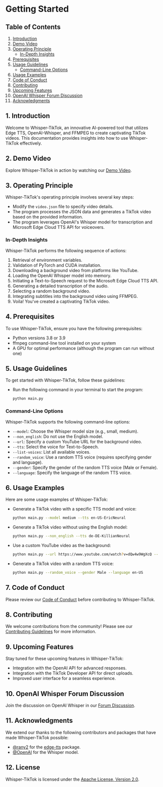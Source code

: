# Getting Started

## Table of Contents

1. [Introduction](#introduction)
2. [Demo Video](#demo-video)
3. [Operating Principle](#operating-principle)
    - [In-Depth Insights](#in-depth-insights)
4. [Prerequisites](#prerequisites)
5. [Usage Guidelines](#usage-guidelines)
    - [Command-Line Options](#command-line-options)
6. [Usage Examples](#usage-examples)
7. [Code of Conduct](#code-of-conduct)
8. [Contributing](#contributing)
9. [Upcoming Features](#upcoming-features)
10. [OpenAI Whisper Forum Discussion](#openai-whisper-forum-discussion)
11. [Acknowledgments](#acknowledgments)

## 1. Introduction <a name="introduction"></a>

Welcome to Whisper-TikTok, an innovative AI-powered tool that utilizes Edge TTS, OpenAI-Whisper, and FFMPEG to create captivating TikTok videos. This documentation provides insights into how to use Whisper-TikTok effectively.

## 2. Demo Video <a name="demo-video"></a>

Explore Whisper-TikTok in action by watching our [Demo Video](https://github.com/MatteoFasulo/Whisper-TikTok/assets/74818541/68e25504-c305-4144-bd39-c9acc218c3a4).

## 3. Operating Principle <a name="operating-principle"></a>

Whisper-TikTok's operating principle involves several key steps:

- Modify the `video.json` file to specify video details.
- The program processes the JSON data and generates a TikTok video based on the provided information.
- The program leverages OpenAI's Whisper model for transcription and Microsoft Edge Cloud TTS API for voiceovers.

### In-Depth Insights <a name="in-depth-insights"></a>

Whisper-TikTok performs the following sequence of actions:

1. Retrieval of environment variables.
2. Validation of PyTorch and CUDA installation.
3. Downloading a background video from platforms like YouTube.
4. Loading the OpenAI Whisper model into memory.
5. Initiating a Text-to-Speech request to the Microsoft Edge Cloud TTS API.
6. Generating a detailed transcription of the audio.
7. Selecting a random background video.
8. Integrating subtitles into the background video using FFMPEG.
9. Voila! You've created a captivating TikTok video.

## 4. Prerequisites <a name="prerequisites"></a>

To use Whisper-TikTok, ensure you have the following prerequisites:

- Python versions 3.8 or 3.9
- ffmpeg command-line tool installed on your system
- A GPU for optimal performance (although the program can run without one)

## 5. Usage Guidelines <a name="usage-guidelines"></a>

To get started with Whisper-TikTok, follow these guidelines:

- Run the following command in your terminal to start the program:

  ```bash
  python main.py
  ```

### Command-Line Options <a name="command-line-options"></a>

Whisper-TikTok supports the following command-line options:

- `--model`: Choose the Whisper model size (e.g., small, medium).
- `--non_english`: Do not use the English model.
- `--url`: Specify a custom YouTube URL for the background video.
- `--tts`: Select the voice for Text-to-Speech.
- `--list-voices`: List all available voices.
- `--random_voice`: Use a random TTS voice (requires specifying gender and language).
- `--gender`: Specify the gender of the random TTS voice (Male or Female).
- `--language`: Specify the language of the random TTS voice.

## 6. Usage Examples <a name="usage-examples"></a>

Here are some usage examples of Whisper-TikTok:

- Generate a TikTok video with a specific TTS model and voice:

  ```bash
  python main.py --model medium --tts en-US-EricNeural
  ```

- Generate a TikTok video without using the English model:

  ```bash
  python main.py --non_english --tts de-DE-KillianNeural
  ```

- Use a custom YouTube video as the background:

  ```bash
  python main.py --url https://www.youtube.com/watch?v=dQw4w9WgXcQ --tts en-US-JennyNeural
  ```

- Generate a TikTok video with a random TTS voice:

  ```bash
  python main.py --random_voice --gender Male --language en-US
  ```

## 7. Code of Conduct <a name="code-of-conduct"></a>

Please review our [Code of Conduct](https://github.com/MatteoFasulo/Whisper-TikTok/blob/main/CODE_OF_CONDUCT.md) before contributing to Whisper-TikTok.

## 8. Contributing <a name="contributing"></a>

We welcome contributions from the community! Please see our [Contributing Guidelines](https://github.com/MatteoFasulo/Whisper-TikTok/blob/main/CONTRIBUTING.md) for more information.

## 9. Upcoming Features <a name="upcoming-features"></a>

Stay tuned for these upcoming features in Whisper-TikTok:

- Integration with the OpenAI API for advanced responses.
- Integration with the TikTok Developer API for direct uploads.
- Improved user interface for a seamless experience.

## 10. OpenAI Whisper Forum Discussion <a name="openai-whisper-forum-discussion"></a>

Join the discussion on OpenAI Whisper in our [Forum Discussion](https://github.com/openai/whisper/discussions/223).

## 11. Acknowledgments <a name="acknowledgments"></a>

We extend our thanks to the following contributors and packages that have made Whisper-TikTok possible:

- [@rany2](https://www.github.com/rany2) for the [edge-tts](https://github.com/rany2/edge-tts) package.
- [@OpenAI](https://github.com/openai/whisper) for the Whisper model.

## 12. License <a name="license"></a>

Whisper-TikTok is licensed under the [Apache License, Version 2.0](https://github.com/MatteoFasulo/Whisper-TikTok/blob/main/LICENSE).

